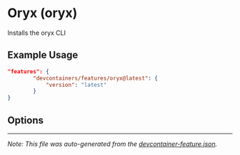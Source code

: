 
# Oryx (oryx)

Installs the oryx CLI

## Example Usage

```json
"features": {
        "devcontainers/features/oryx@latest": {
            "version": "latest"
        }
}
```

## Options



---

_Note: This file was auto-generated from the [devcontainer-feature.json](https://github.com/devcontainers/features/blob/main/src/oryx/devcontainer-feature.json)._
